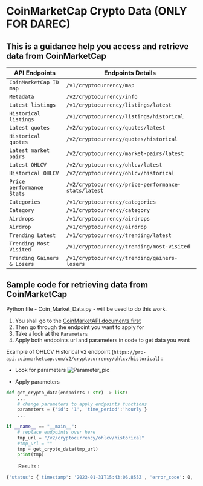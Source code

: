 # CoinMarketCap Crypto Data (ONLY FOR DAREC)

## This is a guidance help you access and retrieve data from CoinMarketCap

| API Endpoints |  Endpoints Details  |
| ------------- | ---------- |
| `CoinMarketCap ID map` | `/v1/cryptocurrency/map` |
| `Metadata` | `/v2/cryptocurrency/info` |
| `Latest listings` | `/v1/cryptocurrency/listings/latest` |
| `Historical listings` | `/v1/cryptocurrency/listings/historical` |
| `Latest quotes` | `/v2/cryptocurrency/quotes/latest` |
| `Historical quotes` | `/v2/cryptocurrency/quotes/historical` |
| `Latest market pairs` | `/v2/cryptocurrency/market-pairs/latest` |
| `Latest OHLCV` | `/v2/cryptocurrency/ohlcv/latest` |
| `Historical OHLCV` | `/v2/cryptocurrency/ohlcv/historical` |
| `Price performance Stats` | `/v2/cryptocurrency/price-performance-stats/latest` |
| `Categories` | `/v1/cryptocurrency/categories` |
| `Category` | `/v1/cryptocurrency/category` |
| `Airdrops` | `/v1/cryptocurrency/airdrops` |
| `Airdrop` | `/v1/cryptocurrency/airdrop` |
| `Trending Latest` | `/v1/cryptocurrency/trending/latest` |
| `Trending Most Visited` | `/v1/cryptocurrency/trending/most-visited` |
| `Trending Gainers & Losers` | `/v1/cryptocurrency/trending/gainers-losers` |


## Sample code for retrieving data from CoinMarketCap

Python file - Coin_Market_Data.py - will be used to do this work.

1. You shall go to the [CoinMarketAPI documents first](https://coinmarketcap.com/api/documentation/v1/#tag/cryptocurrency)
1. Then go through the endpoint you want to apply for 
1. Take a look at the `Parameters` 
1. Apply both endpoints url and parameters in code to get data you want

Example of OHLCV Historical v2 endpoint (`https://pro-api.coinmarketcap.com/v2/cryptocurrency/ohlcv/historical`) :

-  Look for parameters 
  ![Parameter_pic](sd)
  
-  Apply parameters 

```python
def get_crypto_data(endpoints : str) -> list:
	...
	# change parameters to apply endpoints functions
	parameters = {'id': '1', 'time_period':'hourly'}
	...
	
if __name__ == "__main__":
    # replace endpoints over here
    tmp_url = "/v2/cryptocurrency/ohlcv/historical"
    #tmp_url = ""
    tmp = get_crypto_data(tmp_url)
    print(tmp)
```

&nbsp; &nbsp; &nbsp; &nbsp; Results : 
```bash
{'status': {'timestamp': '2023-01-31T15:43:06.855Z', 'error_code': 0, 'error_message': None, 'elapsed': 31, 'credit_count': 1, 'notice': None}, 'data': {'id': 1, 'name': 'Bitcoin', 'symbol': 'BTC', 'quotes': [{'time_open': '2023-01-22T00:00:00.000Z', 'time_close': '2023-01-22T00:59:59.999Z', 'time_high': '2023-01-22T00:31:00.000Z', 'time_low': '2023-01-22T00:04:00.000Z', 'quote': {'USD': {'open': 22777.986661421615, 'high': 22924.725258810282, 'low': 22766.015550451917, 'close': 22880.744844720433, 'volume': 32632969494.79, 'market_cap': 440884496263.95, 'timestamp': '2023-01-22T00:59:59.999Z'}}}, {'time_open': '2023-01-23T00:00:00.000Z', 'time_close': '2023-01-23T00:59:59.999Z', 'time_high': '2023-01-23T00:40:00.000Z', 'time_low': '2023-01-23T00:19:00.000Z', 'quote': {'USD': {'open': 22721.088671950587, 'high': 22783.30898369253, 'low': 22681.005615044236, 'close': 22752.0464288741, 'volume': 24583793970.93, 'market_cap': 438426246672.8, 'timestamp': '2023-01-23T00:59:59.999Z'}}}, {'time_open': '2023-01-24T00:00:00.000Z', 'time_close': '2023-01-24T00:59:59.999Z', 'time_high': '2023-01-24T00:40:00.000Z', 'time_low': '2023-01-24T00:08:00.000Z', 'quote': {'USD': {'open': 22929.627735671096, 'high': 22998.174863006512, 'low': 22901.21255401255, 'close': 22980.99414544396, 'volume': 26427677869.25, 'market_cap': 442860694175.4, 'timestamp': '2023-01-24T00:59:59.999Z'}}}, {'time_open': '2023-01-25T00:00:00.000Z', 'time_close': '2023-01-25T00:59:59.999Z', 'time_high': '2023-01-25T00:49:00.000Z', 'time_low': '2023-01-25T00:28:00.000Z', 'quote': {'USD': {'open': 22639.26716752375, 'high': 22694.05085214261, 'low': 22542.67405416031, 'close': 22674.657406145838, 'volume': 26926708022.8, 'market_cap': 436975635212.81, 'timestamp': '2023-01-25T00:59:59.999Z'}}}, {'time_open': '2023-01-26T00:00:00.000Z', 'time_close': '2023-01-26T00:59:59.999Z', 'time_high': '2023-01-26T00:56:00.000Z', 'time_low': '2023-01-26T00:31:00.000Z', 'quote': {'USD': {'open': 23108.954486797436, 'high': 23225.158396047133, 'low': 23084.71778492542, 'close': 23218.235490506246, 'volume': 30738410938.59, 'market_cap': 447476624389.05, 'timestamp': '2023-01-26T00:59:59.999Z'}}}, {'time_open': '2023-01-27T00:00:00.000Z', 'time_close': '2023-01-27T00:59:59.999Z', 'time_high': '2023-01-27T00:13:00.000Z', 'time_low': '2023-01-27T00:59:00.000Z', 'quote': {'USD': {'open': 23030.717285647723, 'high': 23068.269038676288, 'low': 22935.586227386022, 'close': 22935.586227386022, 'volume': 25809870522.08, 'market_cap': 442051727552.7, 'timestamp': '2023-01-27T00:59:59.999Z'}}}, {'time_open': '2023-01-28T00:00:00.000Z', 'time_close': '2023-01-28T00:59:59.999Z', 'time_high': '2023-01-28T00:46:00.000Z', 'time_low': '2023-01-28T00:19:00.000Z', 'quote': {'USD': {'open': 23079.96433256669, 'high': 23165.895884287078, 'low': 23059.411053950033, 'close': 23155.41713637877, 'volume': 25199748476.31, 'market_cap': 446310824251.42, 'timestamp': '2023-01-28T00:59:59.999Z'}}}, {'time_open': '2023-01-29T00:00:00.000Z', 'time_close': '2023-01-29T00:59:59.999Z', 'time_high': '2023-01-29T00:55:00.000Z', 'time_low': '2023-01-29T00:20:00.000Z', 'quote': {'USD': {'open': 23031.4492355484, 'high': 23136.106332061998, 'low': 22985.0701306067, 'close': 23128.29144480638, 'volume': 14882566860.45, 'market_cap': 445812110882.76, 'timestamp': '2023-01-29T00:59:59.999Z'}}}, {'time_open': '2023-01-30T00:00:00.000Z', 'time_close': '2023-01-30T00:59:59.999Z', 'time_high': '2023-01-30T00:14:00.000Z', 'time_low': '2023-01-30T00:28:00.000Z', 'quote': {'USD': {'open': 23774.64896664247, 'high': 23789.347177699183, 'low': 23713.696022306456, 'close': 23772.692118385836, 'volume': 27524815093.63, 'market_cap': 458257271206.58, 'timestamp': '2023-01-30T00:59:59.999Z'}}}, {'time_open': '2023-01-31T00:00:00.000Z', 'time_close': '2023-01-31T00:59:59.999Z', 'time_high': '2023-01-31T00:53:00.000Z', 'time_low': '2023-01-31T00:39:00.000Z', 'quote': {'USD': {'open': 22840.796090600143, 'high': 22864.251766342062, 'low': 22765.56849944083, 'close': 22857.765464535485, 'volume': 27211970678.21, 'market_cap': 440640276591.64, 'timestamp': '2023-01-31T00:59:59.999Z'}}}]}}
```









